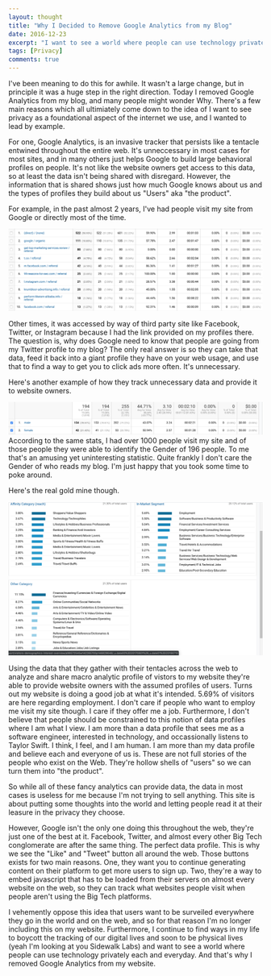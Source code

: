 ```yaml
---
layout: thought
title: "Why I Decided to Remove Google Analytics from my Blog"
date: 2016-12-23
excerpt: "I want to see a world where people can use technology privately each and everyday"
tags: [Privacy]
comments: true
---
```


I've been meaning to do this for awhile. It wasn't a large change, but in principle it was a huge step in the right direction. Today I removed Google Analytics from my blog, and many people might wonder Why. There's a few main reasons which all ultimiately come down to the idea of I want to see privacy as a foundational aspect of the internet we use, and I wanted to lead by example.

For one, Google Analytics, is an invasive tracker that persists like a tentacle entwined throughout the entire web. It's unneccessary in most cases for most sites, and in many others just helps Google to build large behavioral profiles on people. It's not like the website owners get access to this data, so at least the data isn't being shared with disregard. However, the information that is shared shows just how much Google knows about us and the types of profiles they build about us "Users" aka "the product".

For example, in the past almost 2 years, I've had people visit my site from Google or directly most of the time. 

![visitor-link-profile](/assets/img/google-analytics-post/visitor_link_profile.png)

Other times, it was accessed by way of third party site like Facebook, Twitter, or Instagram because I had the link provided on my profiles there. The question is, why does Google need to know that people are going from my Twitter profile to my blog? The only real answer is so they can take that data, feed it back into a giant profile they have on your web usage, and use that to find a way to get you to click ads more often. It's unnecessary.



Here's another example of how they track unnecessary data and provide it to website owners. 

![gender-profile](/assets/img/google-analytics-post/gender_profile.png)
According to the same stats, I had over 1000 people visit my site and of those people they were able to identify the Gender of 196 people. To me that's an amusing yet uninteresting statistic. Quite frankly I don't care the Gender of who reads my blog. I'm just happy that you took some time to poke around.

Here's the real gold mine though. 

![visitor-link-profile](/assets/img/google-analytics-post/behavior_profile.png)

Using the data that they gather with their tentacles across the web to analyze and share macro analytic profile of vistors to my website they're able to provide website owners with the assumed profiles of users. Turns out my website is doing a good job at what it's intended. 5.69% of visitors are here regarding employment. I don't care if people who want to employ me visit my site though. I care if they offer me a job. Furthermore, I don't believe that people should be constrained to this notion of data profiles where I am what I view. I am more than a data profile that sees me as a software engineer, interested in technology, and occassionally listens to Taylor Swift. I think, I feel, and I am human. I am more than my data profile and believe each and everyone of us is. These are not full stories of the people who exist on the Web. They're hollow shells of "users" so we can turn them into "the product".

So while all of these fancy analytics can provide data, the data in most cases is useless for me because I'm not trying to sell anything. This site is about putting some thoughts into the world and letting people read it at their leasure in the privacy they choose. 

However, Google isn't the only one doing this throughout the web, they're just one of the best at it. Facebook, Twitter, and almost every other Big Tech conglomerate are after the same thing. The perfect data profile. This is why we see the "Like" and "Tweet" button all around the web. Those buttons exists for two main reasons. One, they want you to continue generating content on their platform to get more users to sign up. Two, they're a way to embed javascript that has to be loaded from their servers on almost every website on the web, so they can track what websites people visit when people aren't using the Big Tech platforms.

I vehemently oppose this idea that users want to be surveiled everywhere they go in the world and on the web, and so for that reason I'm no longer including this on my website. Furthermore, I continue to find ways in my life to boycott the tracking of our digital lives and soon to be physical lives (yeah I'm looking at you Sidewalk Labs) and want to see a world where people can use technology privately each and everyday. And that's why I removed Google Analytics from my website.